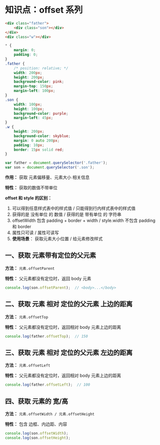 # 知识点：offset 系列

```html
<div class="father">
    <div class="son"></div>
</div>
<div class="w"></div>
```
```css
* {
    margin: 0;
    padding: 0;
}
.father {
    /* position: relative; */
    width: 200px;
    height: 200px;
    background-color: pink;
    margin-top: 150px;
    margin-left: 100px;
}
.son {
    width: 100px;
    height: 100px;
    background-color: purple;
    margin-left: 45px;
}
.w {
    height: 200px;
    background-color: skyblue;
    margin: 0 auto 200px;
    padding: 10px;
    border: 15px solid red;
}
```
```js
var father = document.querySelector('.father');
var son = document.querySelector('.son');
```

**作用：** 获取 元素偏移量、元素大小 相关信息

**特性：** 获取的数值不带单位

**offset 和 style 的区别：**
1. 可以得到任意样式表中的样式值 / 只能得到行内样式表中的样式值
2. 获得的是 没有单位 的 数值 /  获得的是 带有单位 的 字符串
3. offsetWidth 包含 padding + border + width / style.width 不包含 padding 和 border
4. 属性只可读 / 属性可读写
5. **使用场景**： 获取元素大小位置 / 给元素修改样式

## 一、获取 元素带有定位的父元素

**方法：** `元素.offsetParent`

**特性：** 父元素都没有定位时，返回 body 元素

```js
console.log(son.offsetParent);  // <body>...</body>
```

## 二、获取 元素 相对 定位的父元素 上边的距离

**方法：** `元素.offsetTop`

**特性：** 父元素都没有定位时，返回相对 body 元素上边的距离

```js
console.log(father.offsetTop);  // 150
```

## 三、获取 元素 相对 定位的父元素 左边的距离

**方法：** `元素.offsetLeft`

**特性：** 父元素都没有定位时，返回相对 body 元素上边的距离

```js
console.log(father.offsetLeft);  // 100
```

## 四、获取 元素的 宽/高

**方法：** `元素.offsetWidth / 元素.offsetHeight`

**特性：** 包含 边框、内边距、内容

```js
console.log(son.offsetWidth);
console.log(son.offsetHeight);
```